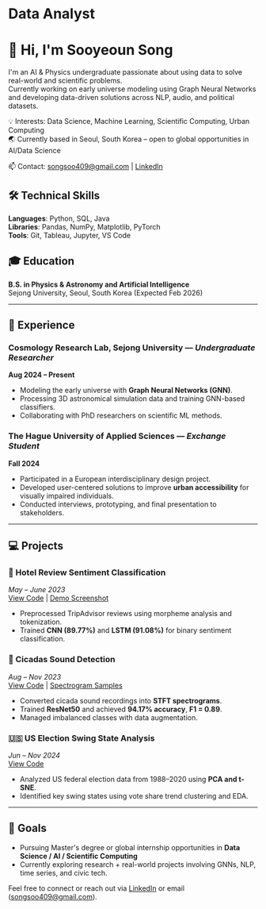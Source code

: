 # Data Analyst
# 👋 Hi, I'm Sooyeoun Song

I'm an AI & Physics undergraduate passionate about using data to solve real-world and scientific problems.  
Currently working on early universe modeling using Graph Neural Networks and developing data-driven solutions across NLP, audio, and political datasets.

💡 Interests: Data Science, Machine Learning, Scientific Computing, Urban Computing  
🌏 Currently based in Seoul, South Korea – open to global opportunities in AI/Data Science

📫 Contact: songsoo409@gmail.com | [LinkedIn](https://www.linkedin.com/in/sooyeoun-song-788092209/)

## 🛠 Technical Skills

**Languages**: Python, SQL, Java  
**Libraries**: Pandas, NumPy, Matplotlib, PyTorch  
**Tools**: Git, Tableau, Jupyter, VS Code  


## 🎓 Education
**B.S. in Physics & Astronomy and Artificial Intelligence**  
Sejong University, Seoul, South Korea (Expected Feb 2026)

---

## 🧪 Experience
### Cosmology Research Lab, Sejong University — *Undergraduate Researcher*  
**Aug 2024 – Present**  
- Modeling the early universe with **Graph Neural Networks (GNN)**.
- Processing 3D astronomical simulation data and training GNN-based classifiers.
- Collaborating with PhD researchers on scientific ML methods.

### The Hague University of Applied Sciences — *Exchange Student*  
**Fall 2024**  
- Participated in a European interdisciplinary design project.  
- Developed user-centered solutions to improve **urban accessibility** for visually impaired individuals.  
- Conducted interviews, prototyping, and final presentation to stakeholders.

---

## 💻 Projects

### 🏨 Hotel Review Sentiment Classification  
*May – June 2023*  
[View Code](#) | [Demo Screenshot](#)  
- Preprocessed TripAdvisor reviews using morpheme analysis and tokenization.  
- Trained **CNN (89.77%)** and **LSTM (91.08%)** for binary sentiment classification.

### 🐞 Cicadas Sound Detection  
*Aug – Nov 2023*  
[View Code](#) | [Spectrogram Samples](#)  
- Converted cicada sound recordings into **STFT spectrograms**.  
- Trained **ResNet50** and achieved **94.17% accuracy**, **F1 = 0.89**.  
- Managed imbalanced classes with data augmentation.

### 🇺🇸 US Election Swing State Analysis  
*Jun – Nov 2024*  
[View Code](#)  
- Analyzed US federal election data from 1988–2020 using **PCA and t-SNE**.  
- Identified key swing states using vote share trend clustering and EDA.



---

## 🌱 Goals

- Pursuing Master's degree or global internship opportunities in **Data Science / AI / Scientific Computing**
- Currently exploring research + real-world projects involving GNNs, NLP, time series, and civic tech.

Feel free to connect or reach out via [LinkedIn](https://www.linkedin.com/in/sooyeoun-song-788092209/) or email (songsoo409@gmail.com).
